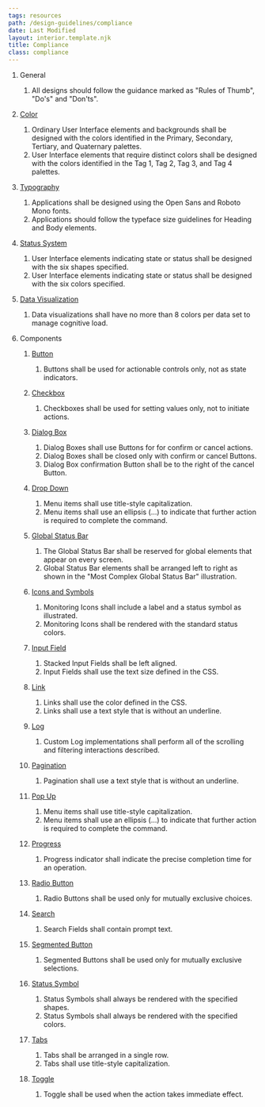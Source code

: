 ```yaml
---
tags: resources
path: /design-guidelines/compliance
date: Last Modified
layout: interior.template.njk
title: Compliance
class: compliance
---
```

1. General 
	1. All designs should follow the guidance marked as "Rules of Thumb", "Do's" and "Don'ts".

2. [Color](/design-guidelines/color)
	1. Ordinary User Interface elements and backgrounds shall be designed with the colors identified in the Primary, Secondary, Tertiary, and Quaternary palettes.
	2. User Interface elements that require distinct colors shall be designed with the colors identified in the Tag 1, Tag 2, Tag 3, and Tag 4 palettes.
	
3. [Typography](/design-guidelines/typography)
	1. Applications shall be designed using the Open Sans and Roboto Mono fonts.
	2. Applications should follow the typeface size guidelines for Heading<!--link to headings table--> and Body<!--link to body table--> elements.
	
4. [Status System](/design-guidelines/status-system)
	1. User Interface elements indicating state or status shall be designed with the six shapes specified<!--link to status symbol illustration-->.
	2. User Interface elements indicating state or status shall be designed with the six colors specified<!--link to status color illustration-->.
	
5. [Data Visualization](/design-guidelines/data-visualization)
	1. Data visualizations shall have no more than 8 colors per data set to manage cognitive load.
	
5. Components
	1. [Button](/ui-components/button)
		1. Buttons shall be used for actionable controls only, not as state indicators.
		
	2. [Checkbox](/ui-components/checkbox)
		1. Checkboxes shall be used for setting values only, not to initiate actions.
		
	3. [Dialog Box](/ui-components/dialog-box)
		1. Dialog Boxes shall use Buttons for for confirm or cancel actions.  
		2. Dialog Boxes shall be closed only with confirm or cancel Buttons.
		3. Dialog Box confirmation Button shall be to the right of the cancel Button.
		
	4. [Drop Down](/ui-components/drop-down)
		1. Menu items shall use title-style capitalization.
		2. Menu items shall use an ellipsis (…) to indicate that further action is required to complete the command.
		
	5. [Global Status Bar](/ui-components/global-status-bar)
		1. The Global Status Bar shall be reserved for global elements that appear on every screen.
		2. Global Status Bar elements shall be arranged left to right as shown in the "Most Complex Global Status Bar"<!--linked illustration--> illustration.
		
	6. [Icons and Symbols](/ui-components/icons-and-symbols)
		1. Monitoring Icons shall include a label and a status symbol as illustrated.<!--link to icon illustration-->
		2. Monitoring Icons shall be rendered with the standard status colors.<!--link to status colors-->
		
	7. [Input Field](/ui-components/input-field)
		1. Stacked Input Fields shall be left aligned.
		2. Input Fields shall use the text size defined in the CSS<!--link to CSS-->.
		
	8. [Link](/ui-components/link)
		1. Links shall use the color defined in the CSS<!--link to CSS-->.
		2. Links shall use a text style that is without an underline.
		
	9. [Log](/ui-components/log)
		1. Custom Log implementations shall perform all of the scrolling<!--link to scrolling--> and filtering interactions<!--link to filtering--> described.
			
	11. [Pagination](/ui-components/pagination)
		1. Pagination shall use a text style that is without an underline.
		
	12. [Pop Up](/ui-components/pop-up)
		1. Menu items shall use title-style capitalization.
		2. Menu items shall use an ellipsis (…) to indicate that further action is required to complete the command.
		
	13. [Progress](/ui-components/progress)
		1. Progress indicator shall indicate the precise completion time for an operation.
		
	14. [Radio Button](/ui-components/radio-button)
		1. Radio Buttons shall be used only for mutually exclusive choices.
		
	15. [Search](/ui-components/search)
		1. Search Fields shall contain prompt text.
		
	16. [Segmented Button](/ui-components/segmented-button)
		1. Segmented Buttons shall be used only for mutually exclusive selections.
		
	18. [Status Symbol](/ui-components/status-symbol)
		1. Status Symbols shall always be rendered with the specified shapes<!--link to colors-->.
		2. Status Symbols shall always be rendered with the specified colors<!--link to shapes-->.
			
	20. [Tabs](/ui-components/tabs)
		1. Tabs shall be arranged in a single row.
		2. Tabs shall use title-style capitalization.
		
	22. [Toggle](/ui-components/toggle)
		1. Toggle shall be used when the action takes immediate effect.
		

